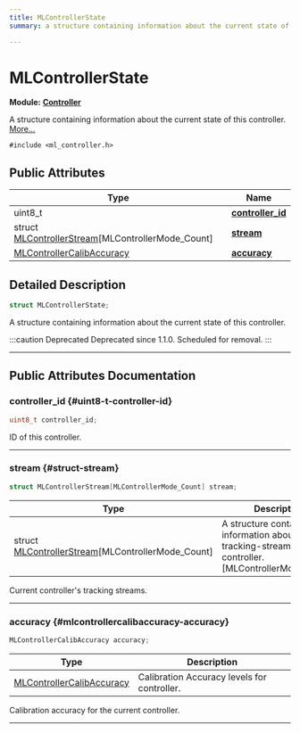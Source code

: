 ```yaml
---
title: MLControllerState
summary: a structure containing information about the current state of this controller. 

---
```


# MLControllerState

**Module:** **[Controller](/versioned_docs/version-14-Jun-2023/api-ref/api/Modules/group___controller/group___controller.md)**



A structure containing information about the current state of this controller.  [More...](#detailed-description)


`#include <ml_controller.h>`

## Public Attributes

| Type           | Name           |
| -------------- | -------------- |
| uint8_t | **[controller_id](/versioned_docs/version-14-Jun-2023/api-ref/api/Modules/group___controller/struct_m_l_controller_state.md#uint8-t-controller-id)**  |
| struct [MLControllerStream](/versioned_docs/version-14-Jun-2023/api-ref/api/Modules/group___controller/struct_m_l_controller_stream.md)[MLControllerMode_Count] | **[stream](/versioned_docs/version-14-Jun-2023/api-ref/api/Modules/group___controller/struct_m_l_controller_state.md#struct-stream)**  |
| [MLControllerCalibAccuracy](/versioned_docs/version-14-Jun-2023/api-ref/api/Modules/group___controller/group___controller.md#enums-mlcontrollercalibaccuracy) | **[accuracy](/versioned_docs/version-14-Jun-2023/api-ref/api/Modules/group___controller/struct_m_l_controller_state.md#mlcontrollercalibaccuracy-accuracy)**  |

## Detailed Description

```cpp
struct MLControllerState;
```

A structure containing information about the current state of this controller. 



:::caution Deprecated
Deprecated since 1.1.0. Scheduled for removal.
:::



-----------
## Public Attributes Documentation

### controller_id {#uint8-t-controller-id}

```cpp
uint8_t controller_id;
```


ID of this controller. 





-----------

### stream {#struct-stream}

```cpp
struct MLControllerStream[MLControllerMode_Count] stream;
```



| Type | Description |
|--|--|
| struct [MLControllerStream](/versioned_docs/version-14-Jun-2023/api-ref/api/Modules/group___controller/struct_m_l_controller_stream.md)[MLControllerMode_Count] | A structure containing information about the tracking-stream of this controller. [MLControllerMode_Count] |


Current controller's tracking streams. 





-----------

### accuracy {#mlcontrollercalibaccuracy-accuracy}

```cpp
MLControllerCalibAccuracy accuracy;
```



| Type | Description |
|--|--|
| [MLControllerCalibAccuracy](/versioned_docs/version-14-Jun-2023/api-ref/api/Modules/group___controller/group___controller.md#enums-mlcontrollercalibaccuracy) | Calibration Accuracy levels for controller.  |


Calibration accuracy for the current controller. 





-----------


